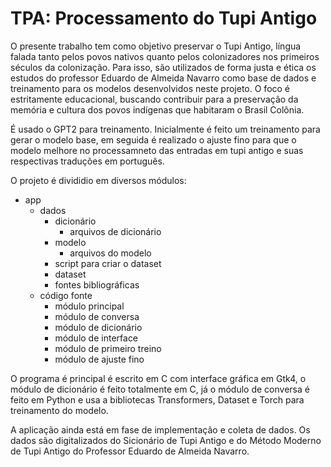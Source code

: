# TPA: Processamento do Tupi Antigo

O presente trabalho tem como objetivo preservar o Tupi Antigo, língua falada tanto pelos povos nativos quanto pelos colonizadores nos primeiros séculos da colonização. Para isso, são utilizados de forma justa e ética os estudos do professor Eduardo de Almeida Navarro como base de dados e treinamento para os modelos desenvolvidos neste projeto. O foco é estritamente educacional, buscando contribuir para a preservação da memória e cultura dos povos indígenas que habitaram o Brasil Colônia.

É usado o GPT2 para treinamento.
Inicialmente é feito um treinamento para gerar o modelo base, 
em seguida é realizado o ajuste fino para que o modelo melhore 
no processamneto das entradas em tupi antigo e suas respectivas
traduções em português.

O projeto é divididio em diversos módulos:
- app
    - dados
        - dicionário
            - arquivos de dicionário
        - modelo
            - arquivos do modelo
        - script para criar o dataset
        - dataset
        - fontes bibliográficas
    - código fonte
        - módulo principal
        - módulo de conversa
        - módulo de dicionário
        - módulo de interface
        - módulo de primeiro treino
        - módulo de ajuste fino

O programa é principal é escrito em C com interface gráfica em Gtk4, o módulo de dicionário é feito totalmente em C, já o módulo de conversa é feito em Python e usa a bibliotecas Transformers, Dataset e Torch para treinamento do modelo.

A aplicação ainda está em fase de implementação e coleta de dados. Os dados são digitalizados do Sicionário de Tupi Antigo e do Método Moderno de Tupi Antigo do Professor Eduardo de Almeida Navarro.